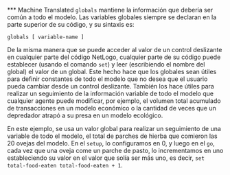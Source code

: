 ﻿*** Machine Translated
`globals` mantiene la información que debería ser común a todo el modelo. Las variables globales siempre se declaran en la parte superior de su código, y su sintaxis es:

`globals [ variable-name ]`

De la misma manera que se puede acceder al valor de un control deslizante en cualquier parte del código NetLogo, cualquier parte de su código puede establecer (usando el comando `set`) y leer (escribiendo el nombre del global) el valor de un global. Este hecho hace que los globales sean útiles para definir constantes de todo el modelo que no desea que el usuario pueda cambiar desde un control deslizante. También los hace útiles para realizar un seguimiento de la información variable de todo el modelo que cualquier agente puede modificar, por ejemplo, el volumen total acumulado de transacciones en un modelo económico o la cantidad de veces que un depredador atrapó a su presa en un modelo ecológico.

En este ejemplo, se usa un valor global para realizar un seguimiento de una variable de todo el modelo, el total de parches de hierba que comieron las 20 ovejas del modelo. En el `setup`, lo configuramos en 0, y luego en el `go`, cada vez que una oveja come un parche de pasto, lo incrementamos en uno estableciendo su valor en el valor que solía ser más uno, es decir, `set total-food-eaten total-food-eaten + 1`.